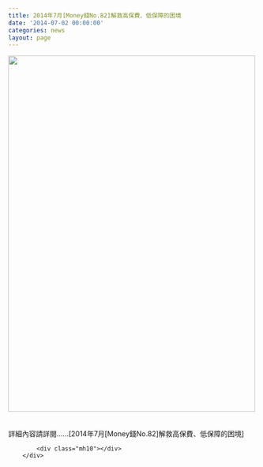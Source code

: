 ```yaml
---
title: 2014年7月[Money錢No.82]解救高保費、低保障的困境
date: '2014-07-02 00:00:00'
categories: news
layout: page
---
```


<div class="text">
			<div>
	<img alt="" src="http://www.leishan.com.tw/UserFiles/images/%E7%A3%8A%E5%B1%B1%E6%96%B0%E8%81%9E/%E7%A3%8A%E5%B1%B1%E9%9B%9C%E8%AA%8C/2014%E5%B9%B47%E6%9C%88%5BMoney%E9%8C%A2No.82%5D%E8%A7%A3%E6%95%91%E9%AB%98%E4%BF%9D%E8%B2%BB%E3%80%81%E4%BD%8E%E4%BF%9D%E9%9A%9C%E7%9A%84%E5%9B%B0%E5%A2%83P.173.jpg" style="width: 500px; height: 721px;"></div>
<div>
	&nbsp;</div>
<div>
	&nbsp;</div>
<div>
	詳細內容請詳閱......[2014年7月[Money錢No.82]解救高保費、低保障的困境]</div>

			<div class="mh10"></div>
		</div>